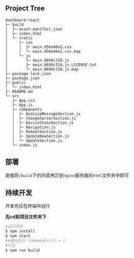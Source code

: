 ## Project Tree

```
dashboard-react
├─ build
│  ├─ asset-manifest.json
│  ├─ index.html
│  └─ static
│     ├─ css
│     │  ├─ main.d56e46e2.css
│     │  └─ main.d56e46e2.css.map
│     └─ js
│        ├─ main.8699c319.js
│        ├─ main.8699c319.js.LICENSE.txt
│        └─ main.8699c319.js.map
├─ package-lock.json
├─ package.json
├─ public
│  └─ index.html
├─ README.md
└─ src
   ├─ App.css
   ├─ App.js
   ├─ components
   │  ├─ AnalyseMessageSection.js
   │  ├─ ChangeServerSection.js
   │  ├─ DeviceStateSection.js
   │  ├─ Navigation.js
   │  ├─ RebootSection.js
   │  ├─ UpdateNewSection.js
   │  └─ UpdateSection.js
   └─ index.js

```

## 部署

直接将`/build`下的内容拷贝到`nginx`服务器的`html`文件夹中即可



## 持续开发

开发完后在终端中运行

**先cd到项目文件夹下**

```bash
#运行项目
$ npm install 
$ npm start
##退出运行：command/ctrl + c
#打包
$ npm run build
```

